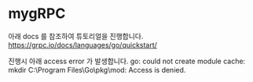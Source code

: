 # mygRPC

아래 docs 를 참조하여 튜토리얼을 진행합니다.
https://grpc.io/docs/languages/go/quickstart/

진행시 아래 access error 가 발생합니다.
go: could not create module cache: mkdir C:\Program Files\Go\pkg\mod: Access is denied.
